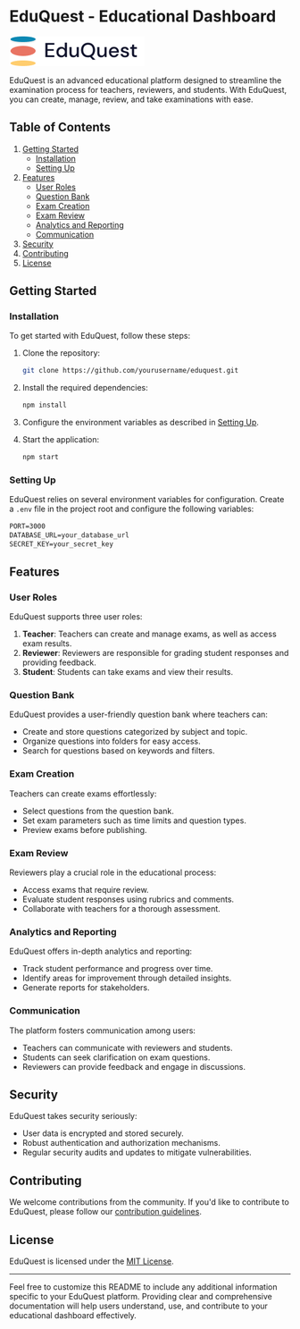 # EduQuest - Educational Dashboard

![EduQuest Logo](/Frontend/src/assets/Group%201.png)

EduQuest is an advanced educational platform designed to streamline the examination process for teachers, reviewers, and students. With EduQuest, you can create, manage, review, and take examinations with ease.

## Table of Contents

1. [Getting Started](#getting-started)
   - [Installation](#installation)
   - [Setting Up](#setting-up)
2. [Features](#features)
   - [User Roles](#user-roles)
   - [Question Bank](#question-bank)
   - [Exam Creation](#exam-creation)
   - [Exam Review](#exam-review)
   - [Analytics and Reporting](#analytics-and-reporting)
   - [Communication](#communication)
3. [Security](#security)
4. [Contributing](#contributing)
5. [License](#license)

## Getting Started

### Installation

To get started with EduQuest, follow these steps:

1. Clone the repository:
   ```bash
   git clone https://github.com/yourusername/eduquest.git
   ```

2. Install the required dependencies:
   ```bash
   npm install
   ```

3. Configure the environment variables as described in [Setting Up](#setting-up).

4. Start the application:
   ```bash
   npm start
   ```

### Setting Up

EduQuest relies on several environment variables for configuration. Create a `.env` file in the project root and configure the following variables:

```dotenv
PORT=3000
DATABASE_URL=your_database_url
SECRET_KEY=your_secret_key
```

## Features

### User Roles

EduQuest supports three user roles:

1. **Teacher**: Teachers can create and manage exams, as well as access exam results.
2. **Reviewer**: Reviewers are responsible for grading student responses and providing feedback.
3. **Student**: Students can take exams and view their results.

### Question Bank

EduQuest provides a user-friendly question bank where teachers can:

- Create and store questions categorized by subject and topic.
- Organize questions into folders for easy access.
- Search for questions based on keywords and filters.

### Exam Creation

Teachers can create exams effortlessly:

- Select questions from the question bank.
- Set exam parameters such as time limits and question types.
- Preview exams before publishing.

### Exam Review

Reviewers play a crucial role in the educational process:

- Access exams that require review.
- Evaluate student responses using rubrics and comments.
- Collaborate with teachers for a thorough assessment.

### Analytics and Reporting

EduQuest offers in-depth analytics and reporting:

- Track student performance and progress over time.
- Identify areas for improvement through detailed insights.
- Generate reports for stakeholders.

### Communication

The platform fosters communication among users:

- Teachers can communicate with reviewers and students.
- Students can seek clarification on exam questions.
- Reviewers can provide feedback and engage in discussions.

## Security

EduQuest takes security seriously:

- User data is encrypted and stored securely.
- Robust authentication and authorization mechanisms.
- Regular security audits and updates to mitigate vulnerabilities.

## Contributing

We welcome contributions from the community. If you'd like to contribute to EduQuest, please follow our [contribution guidelines](CONTRIBUTING.md).

## License

EduQuest is licensed under the [MIT License](LICENSE).

---

Feel free to customize this README to include any additional information specific to your EduQuest platform. Providing clear and comprehensive documentation will help users understand, use, and contribute to your educational dashboard effectively.